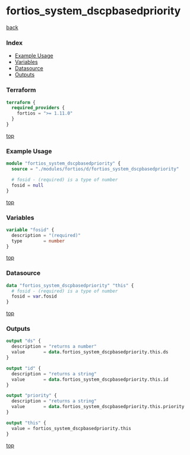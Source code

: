 # fortios_system_dscpbasedpriority

[back](../fortios.md)

### Index

- [Example Usage](#example-usage)
- [Variables](#variables)
- [Datasource](#datasource)
- [Outputs](#outputs)

### Terraform

```terraform
terraform {
  required_providers {
    fortios = ">= 1.11.0"
  }
}
```

[top](#index)

### Example Usage

```terraform
module "fortios_system_dscpbasedpriority" {
  source = "./modules/fortios/d/fortios_system_dscpbasedpriority"

  # fosid - (required) is a type of number
  fosid = null
}
```

[top](#index)

### Variables

```terraform
variable "fosid" {
  description = "(required)"
  type        = number
}
```

[top](#index)

### Datasource

```terraform
data "fortios_system_dscpbasedpriority" "this" {
  # fosid - (required) is a type of number
  fosid = var.fosid
}
```

[top](#index)

### Outputs

```terraform
output "ds" {
  description = "returns a number"
  value       = data.fortios_system_dscpbasedpriority.this.ds
}

output "id" {
  description = "returns a string"
  value       = data.fortios_system_dscpbasedpriority.this.id
}

output "priority" {
  description = "returns a string"
  value       = data.fortios_system_dscpbasedpriority.this.priority
}

output "this" {
  value = fortios_system_dscpbasedpriority.this
}
```

[top](#index)